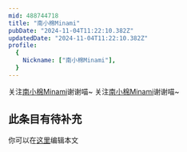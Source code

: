 ```yaml
---
mid: 488744718
title: "南小棉Minami"
pubDate: "2024-11-04T11:22:10.382Z"
updatedDate: "2024-11-04T11:22:10.382Z"
profile:
  {
    Nickname: ["南小棉Minami"],
  }
---
```


关注[南小棉Minami](https://space.bilibili.com/488744718)谢谢喵~ 关注[南小棉Minami](https://space.bilibili.com/488744718)谢谢喵~

## 此条目有待补充
你可以在[这里](https://github.com/Yuhanawa/VTuber.ICU-Content/edit/master/v/南小棉Minami/index.md)编辑本文
